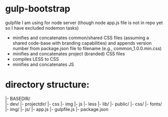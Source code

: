 # gulp-bootstrap
gulpfile I am using for node server (though node app.js file is not in repo yet so I have excluded nodemon tasks)

* minifies and concatenates common/shared CSS files (assuming a shared code-base with branding capabilities) and appends version number from package.json file to filename (e.g., common_1.0.0.min.css)
* minifies and concatenates project (branded) CSS files
* compiles LESS to CSS
* minifies and concatenates JS

# directory structure:
|- BASEDIR/    
     |- dev/
         |- projectdir/
             |- css
             |- img
             |- js
             |- less
     |- lib/
     |- public/
         |- css/
         |- fonts/
         |- img/ 
         |- js/ 
    |- app.js
    |- gulpfile.js
    |- package.json
